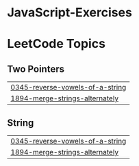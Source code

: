 # JavaScript-Exercises

<!---LeetCode Topics Start-->
# LeetCode Topics
## Two Pointers
|  |
| ------- |
| [0345-reverse-vowels-of-a-string](https://github.com/agwadan/JavaScript-Exercises/tree/master/0345-reverse-vowels-of-a-string) |
| [1894-merge-strings-alternately](https://github.com/agwadan/JavaScript-Exercises/tree/master/1894-merge-strings-alternately) |
## String
|  |
| ------- |
| [0345-reverse-vowels-of-a-string](https://github.com/agwadan/JavaScript-Exercises/tree/master/0345-reverse-vowels-of-a-string) |
| [1894-merge-strings-alternately](https://github.com/agwadan/JavaScript-Exercises/tree/master/1894-merge-strings-alternately) |
<!---LeetCode Topics End-->